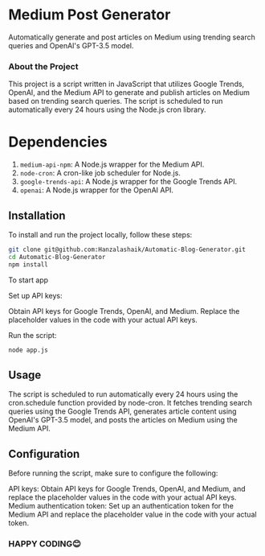 # Medium Post Generator

Automatically generate and post articles on Medium using trending search queries and OpenAI's GPT-3.5 model.

### About the Project

This project is a script written in JavaScript that utilizes Google Trends, OpenAI, and the Medium API to generate and publish articles on Medium based on trending search queries. The script is scheduled to run automatically every 24 hours using the Node.js cron library.

<h1>Dependencies</h1>

1. `medium-api-npm`: A Node.js wrapper for the Medium API. <br>
2. `node-cron`: A cron-like job scheduler for Node.js.<br>
3. `google-trends-api`: A Node.js wrapper for the Google Trends API.<br>
4. `openai`: A Node.js wrapper for the OpenAI API.<br>

## Installation

To install and run the project locally, follow these steps:

```bash
git clone git@github.com:Hanzalashaik/Automatic-Blog-Generator.git
cd Automatic-Blog-Generator
npm install
```

To start app

Set up API keys:

Obtain API keys for Google Trends, OpenAI, and Medium. Replace the placeholder values in the code with your actual API keys.

Run the script:

```bash
node app.js
```

## Usage

The script is scheduled to run automatically every 24 hours using the cron.schedule function provided by node-cron. It fetches trending search queries using the Google Trends API, generates article content using OpenAI's GPT-3.5 model, and posts the articles on Medium using the Medium API.

## Configuration

Before running the script, make sure to configure the following:

API keys: Obtain API keys for Google Trends, OpenAI, and Medium, and replace the placeholder values in the code with your actual API keys.
Medium authentication token: Set up an authentication token for the Medium API and replace the placeholder value in the code with your actual token.

### HAPPY CODING😊
